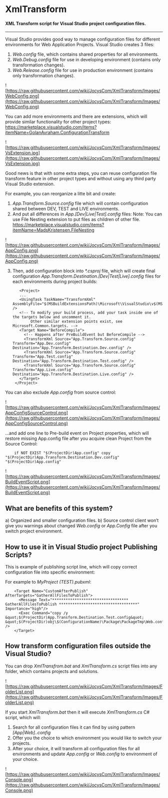 # XmlTransform
#### XML Transform script for Visual Studio project configuration files.
---
Visual Studio provides good way to manage configuration files for different environments for Web Application Projects. Visual Studio creates 3 files:
1. _Web.config_ file, which contains shared properties for all environments.
2. _Web.Debug.config_ file for use in developing environment (contains only transformation changes).
3. _Web.Release.config_ file for use in production environment (contains only transformation changes).

![https://raw.githubusercontent.com/wiki/JocysCom/XmlTransform/Images/WebConfig.png](https://raw.githubusercontent.com/wiki/JocysCom/XmlTransform/Images/WebConfig.png)

You can add more environments and there are extensions, which will provide similar functionality for other project types:
https://marketplace.visualstudio.com/items?itemName=GolanAvraham.ConfigurationTransform

![https://raw.githubusercontent.com/wiki/JocysCom/XmlTransform/Images/VsExtension.jpg](https://raw.githubusercontent.com/wiki/JocysCom/XmlTransform/Images/VsExtension.jpg)

Good news is that with some extra steps, you can reuse configuration file transform feature in other project types and without using any third party Visual Studio extension.

For example, you can reorganize a litte bit and create:

1. _App.Transform.Source.config_ file which will contain configuration shared between DEV, TEST and LIVE environments.
2. And put all differences in _App.[Dev|Live|Test].config_ files:
Note: You can use File Nesting extension to put files as children of other file.
https://marketplace.visualstudio.com/items?itemName=MadsKristensen.FileNesting

![https://raw.githubusercontent.com/wiki/JocysCom/XmlTransform/Images/AppConfig.png](https://raw.githubusercontent.com/wiki/JocysCom/XmlTransform/Images/AppConfig.png)

3. Then, add configuration block into _*.csproj_ file, which will create final configuration _App.Transform.Destination.[Dev|Test|Live].config_ files for each environments during project builds:

          <Project>
          ...
          <UsingTask TaskName="TransformXml" AssemblyFile="$(MSBuildExtensionsPath)\Microsoft\VisualStudio\v$(MSBuildToolsVersion)\Web\Microsoft.Web.Publishing.Tasks.dll" />
          <!-- To modify your build process, add your task inside one of the targets below and uncomment it. 
               Other similar extension points exist, see Microsoft.Common.targets. -->
          <Target Name="BeforeCompile">
            <!-- Happens after PreBuildEvent but BeforeCompile -->
            <TransformXml Source="App.Transform.Source.config" Transform="App.Dev.config" Destination="App.Transform.Destination.Dev.config" />
            <TransformXml Source="App.Transform.Source.config" Transform="App.Test.config" Destination="App.Transform.Destination.Test.config" />
            <TransformXml Source="App.Transform.Source.config" Transform="App.Live.config" Destination="App.Transform.Destination.Live.config" />
          </Target>
        </Project>

You can also exclude _App.config_ from source control:

![https://raw.githubusercontent.com/wiki/JocysCom/XmlTransform/Images/AppConfigSourceControl.png](https://raw.githubusercontent.com/wiki/JocysCom/XmlTransform/Images/AppConfigSourceControl.png) 

…and add one line to Pre-build event on Project properties, which will restore missing App.config file after you acquire clean Project from the Source Control:

        if NOT EXIST "$(ProjectDir)App.config" copy "$(ProjectDir)App.Transform.Destination.Dev.config" "$(ProjectDir)App.config"

![https://raw.githubusercontent.com/wiki/JocysCom/XmlTransform/Images/BuildEventScript.png](https://raw.githubusercontent.com/wiki/JocysCom/XmlTransform/Images/BuildEventScript.png) 

## What are benefits of this system?

a)	Organized and smaller configuration files.
b)	Source control client won’t give you warnings about changed _Web.config_ or _App.Config_ file after you switch project environment.

## How to use it in Visual Studio project Publishing Scripts?

This is example of publishing script line, which will copy correct configuration file into specific environment:

For example to _MyProject (TEST).pubxml_:

        <Target Name="CustomAfterPublish" AfterTargets="GatherAllFilesToPublish">
          <Message Text="********************************** GatherAllFilesToPublish ***********************************" Importance="high"/>
          <Exec Command="copy /y &quot;$(ProjectDir)App.Transform.Destination.Test.config&quot; &quot;$(ProjectDir)obj\$(ConfigurationName)\Package\PackageTmp\Web.config&quot;" />
        </Target>

## How transform configuration files outside the Visual Studio?

You can drop _XmlTransfrom.bat_ and _XmlTransform.cs_ script files into any folder, which contains projects and solutions.

![https://raw.githubusercontent.com/wiki/JocysCom/XmlTransform/Images/FolderList.png](https://raw.githubusercontent.com/wiki/JocysCom/XmlTransform/Images/FolderList.png) 

If you start _XmlTransform.bat_ then it will execute _XmlTransform.cs_ C# script, which will:

1. Search for all configuration files it can find by using pattern _[App|Web].<Environment>.config_
2. Offer you the choice to which environment you would like to switch your projects.
3. After your choice, it will transform all configuration files for all environments and update _App.config_ or _Web.config_ to environment of your choice.

![https://raw.githubusercontent.com/wiki/JocysCom/XmlTransform/Images/Console.png](https://raw.githubusercontent.com/wiki/JocysCom/XmlTransform/Images/Console.png) 

